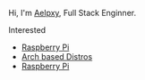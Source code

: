 Hi,
I'm
<a href="https://titter.com/aelpxy">Aelpxy</a>, Full Stack Enginner.
</hr>
Interested

<ul>
<li><a href="https://raspberrypi.org">Raspberry Pi</a></li>
<li><a href="https://archlinux.org/">Arch based Distros</a></li>
<li><a href="https://raspberrypi.org">Raspberry Pi</a></li>
</ul>